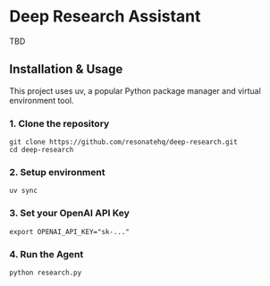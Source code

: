 # Deep Research Assistant

TBD

## Installation & Usage

This project uses uv, a popular Python package manager and virtual environment tool.

### 1. Clone the repository

```
git clone https://github.com/resonatehq/deep-research.git
cd deep-research
```

### 2.  Setup environment

```
uv sync
```

### 3. Set your OpenAI API Key

```
export OPENAI_API_KEY="sk-..."
```

### 4. Run the Agent

```
python research.py
```
